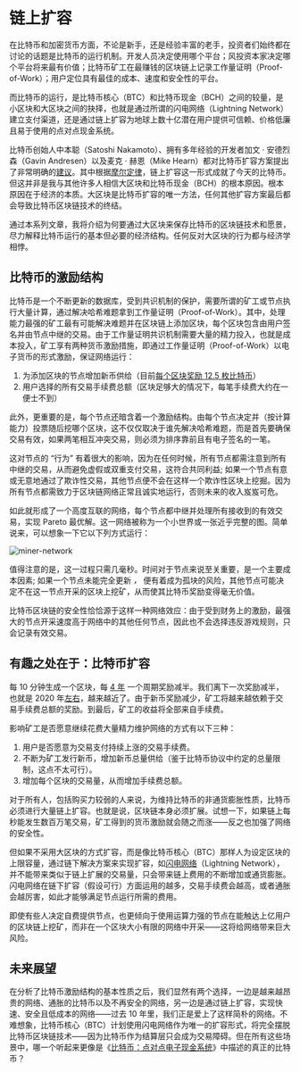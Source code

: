 # 链上扩容

在比特币和加密货币方面，不论是新手，还是经验丰富的老手，投资者们始终都在讨论的话题是比特币的运行机制。开发人员决定使用哪个平台；风投资本家决定哪个平台将来最有价值；比特币矿工在最赚钱的区块链上记录工作量证明（Proof-of-Work）；用户定位具有最佳的成本、速度和安全性的平台。

而比特币的运行，是比特币核心（BTC）和比特币现金（BCH）之间的较量，是小区块和大区块之间的抉择，也就是通过所谓的闪电网络（Lightning Network）建立支付渠道，还是通过链上扩容为地球上数十亿潜在用户提供可信赖、价格低廉且易于使用的点对点现金系统。

比特币创始人中本聪（Satoshi Nakamoto）、拥有多年经验的开发者加文 · 安德烈森（Gavin Andresen）以及麦克 · 赫恩（Mike Hearn）都对比特币扩容方案提出了非常明确的[建议](https://satoshi.nakamotoinstitute.org/posts/bitcointalk/126/)。其中根据[摩尔定律](https://bitcointalk.org/index.php?topic=149668.msg1596879#msg1596879)，链上扩容这一形式成就了今天的比特币。但这并非是我与其他许多人相信大区块和比特币现金（BCH）的根本原因。根本原因在于经济的本质。大区块是比特币扩容的唯一方法，任何其他扩容方案最后都会导致比特币区块链技术的终结。

通过本系列文章，我将介绍为何要通过大区块来保存比特币的区块链技术和愿景，尽力解释比特币运行的基本但必要的经济结构。任何反对大区块的行为都与经济学相悖。

## 比特币的激励结构

比特币是一个不断更新的数据库，受到共识机制的保护，需要所谓的矿工或节点执行大量计算，通过解决哈希难题拿到工作量证明（Proof-of-Work）。其中，处理能力最强的矿工最有可能解决难题并在区块链上添加区块，每个区块包含由用户签名并由节点中继的交易。由于工作量证明共识机制需要大量的精力投入，也就是成本投入，矿工享有两种货币激励措施，即通过工作量证明（Proof-of-Work）以电子货币的形式激励，保证网络运行：

1) 为添加区块的节点增加新币供给（目前[每个区块奖励 12.5 枚比特币](https://www.bitcoinmining.com/what-is-the-bitcoin-block-reward/)）
2) 用户选择的所有交易手续费总额（区块足够大的情况下，每笔手续费大约在一便士不到）

此外，更重要的是，每个节点还暗含着一个激励结构。由每个节点决定并（按计算能力）投票随后挖哪个区块，这不仅仅取决于谁先解决哈希难题，而是首先要确保交易有效，如果两笔相互冲突交易，则必须为排序靠前且有电子签名的一笔。

这对节点的 “行为” 有着很大的影响，因为在任何时候，所有节点都需注意到所有中继的交易，从而避免虚假或双重支付交易，这符合共同利益; 如果一个节点有意或无意地通过了欺诈性交易，其他节点便不会在这样一个欺诈性区块上挖掘。因为所有节点都需致力于区块链网络正常且诚实地运行，否则未来的收入岌岌可危。

如此就形成了一个高度互联的网络，每个节点都中继并处理所有接收到的有效交易，实现 Pareto 最优解。这一网络被称为一个小世界或一张近乎完整的图。简单说来，可以想象一下它以下列方式运行：

![miner-network](https://i2.wp.com/blog.moneybutton.com/wp-content/uploads/2019/08/Screen-Shot-2019-08-14-at-16.02.51.png?resize=1000%252C631&ssl=1)

值得注意的是，这一过程只需几毫秒。时间对于节点来说至关重要，是一个主要成本因素; 如果一个节点未能完全更新 *，* 便有着成为孤块的风险，其他节点可能决定不在这一节点开采的区块上挖矿，从而使其比特币奖励变得毫无价值。

比特币区块链的安全性恰恰源于这样一种网络效应：由于受到财务上的激励，最强大的节点开采速度高于网络中的其他任何节点，因此也不会选择违反游戏规则，只会记录有效交易。

## 有趣之处在于：比特币扩容

每 10 分钟生成一个区块，每 [4 年](https://www.bitcoinmining.com/what-is-the-bitcoin-block-reward/) 一个周期奖励减半。我们离下一次奖励减半，也就是 2020 年[左右](https://www.bitcoinmining.com/what-is-the-bitcoin-block-reward/)，越来越近了。由于新币奖励减少，矿工将越来越依赖于交易手续费总额的奖励。到最后，矿工的收益将全部来自手续费。

影响矿工是否愿意继续花费大量精力维护网络的方式有以下三种：

1. 用户是否愿意为交易支付持续上涨的交易手续费。
1. 不断为矿工发行新币，增加新币总量供给（鉴于比特币协议中约定的总量限制，这点不太可行）。
1. 增加每个区块的交易量，从而增加手续费总额。

对于所有人，包括购买力较弱的人来说，为维持比特币的非通货膨胀性质，比特币必须进行大量链上扩容。也就是说，区块链本身必须扩展。试想一下，如果链上每秒能发生数百万笔交易，矿工得到的货币激励就会随之而涨——反之也加强了网络的安全性。

但如果不采用大区块的方式扩容，而是像比特币核心（BTC）那样人为设定区块的上限容量，通过链下解决方案来实现扩容，如[闪电网络](https://lightning.network/lightning-network-paper.pdf)（Lightning Network），并不能带来类似于链上扩展的交易量，只会带来链上费用的不断增加或通货膨胀。闪电网络在链下扩容（假设可行）方面运用的越多，交易手续费会越高，或者通胀会越厉害，如此才能够满足节点运行所需的费用。

即使有些人决定自费提供节点，也更倾向于使用运算力强的节点在能触达上亿用户的区块链上挖矿，而非在一个区块大小有限的网络中开采——这将给网络带来巨大风险。

## 未来展望

在分析了比特币激励结构的基本性质之后，我们显然有两个选择，一边是越来越昂贵的网络、通胀的比特币以及不再安全的网络，另一边是通过链上扩容，实现快速、安全且低成本的网络——过去 10 年里，我们正是爱上了这样简朴的网络。不难想象，比特币核心（BTC）计划使用闪电网络作为唯一的扩容形式，将完全摆脱比特币区块链技术——因为比特币作为结算层只会成为交易障碍。但在所有这些场景中，哪一个听起来更像是《[比特币：点对点电子现金系统](https://bitcoin.org/bitcoin.pdf)》中描述的真正的比特币？

